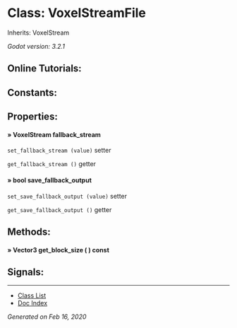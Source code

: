# Class: VoxelStreamFile

Inherits: VoxelStream

_Godot version: 3.2.1_


## Online Tutorials: 



## Constants:


## Properties:

#### » VoxelStream fallback_stream

`set_fallback_stream (value)` setter

`get_fallback_stream ()` getter


#### » bool save_fallback_output

`set_save_fallback_output (value)` setter

`get_save_fallback_output ()` getter



## Methods:

#### » Vector3 get_block_size (  )  const



## Signals:


---
* [Class List](Class_List.md)
* [Doc Index](../01_get-started.md)

_Generated on Feb 16, 2020_
